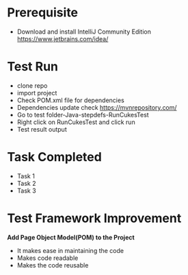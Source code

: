 # Prerequisite

 - Download and install IntelliJ Community Edition https://www.jetbrains.com/idea/


 # Test Run
 - clone repo
 - import project
 - Check POM.xml file for dependencies 
 - Dependencies update check https://mvnrepository.com/
 - Go to test folder-Java-stepdefs-RunCukesTest
 - Right click on RunCukesTest and click run 
 - Test result output


# Task Completed
 - Task 1
 - Task 2
 - Task 3

# Test Framework Improvement

  **Add Page Object Model(POM) to the Project**
  - It makes ease in maintaining the code 
  - Makes code readable
  - Makes the code reusable
  
  




